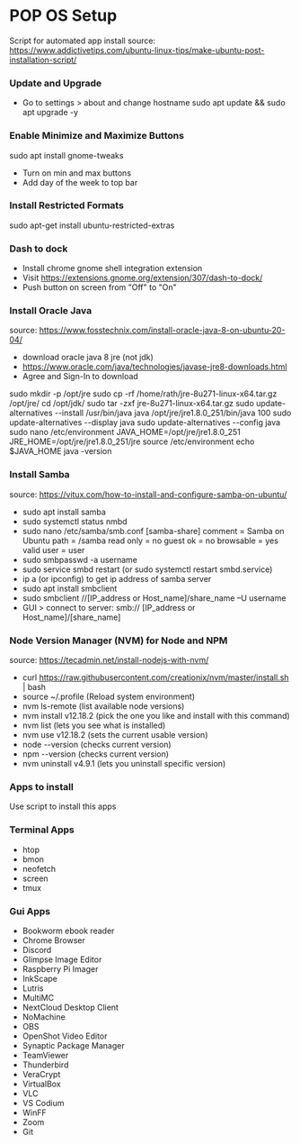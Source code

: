 # POP OS Setup
Script for automated app install
source: https://www.addictivetips.com/ubuntu-linux-tips/make-ubuntu-post-installation-script/

### Update and Upgrade
- Go to settings > about and change hostname
sudo apt update && sudo apt upgrade -y

### Enable Minimize and Maximize Buttons
sudo apt install gnome-tweaks

- Turn on min and max buttons
- Add day of the week to top bar

### Install Restricted Formats
sudo apt-get install ubuntu-restricted-extras

### Dash to dock
- Install chrome gnome shell integration extension 
- Visit https://extensions.gnome.org/extension/307/dash-to-dock/
- Push button on screen from "Off" to "On"

### Install Oracle Java
source: https://www.fosstechnix.com/install-oracle-java-8-on-ubuntu-20-04/

- download oracle java 8 jre (not jdk)
- https://www.oracle.com/java/technologies/javase-jre8-downloads.html
- Agree and Sign-In to download

sudo mkdir  -p /opt/jre
sudo cp -rf /home/rath/jre-8u271-linux-x64.tar.gz /opt/jre/
cd /opt/jdk/
sudo tar -zxf jre-8u271-linux-x64.tar.gz
sudo update-alternatives --install /usr/bin/java java /opt/jre/jre1.8.0_251/bin/java 100
sudo update-alternatives --display java
sudo update-alternatives --config java
sudo  nano /etc/environment
    JAVA_HOME=/opt/jre/jre1.8.0_251
    JRE_HOME=/opt/jre/jre1.8.0_251/jre
source /etc/environment
echo $JAVA_HOME
java -version

### Install Samba
source: https://vitux.com/how-to-install-and-configure-samba-on-ubuntu/

- sudo apt install samba
- sudo systemctl status nmbd
- sudo nano /etc/samba/smb.conf
    [samba-share]
    comment = Samba on Ubuntu
    path = /samba
    read only = no
    guest ok = no
    browsable = yes
    valid user = user
- sudo smbpasswd -a username
- sudo service smbd restart (or sudo systemctl restart smbd.service)
- ip a (or ipconfig) to get ip address of samba server
- sudo apt install smbclient
- sudo smbclient //[IP_address or Host_name]/share_name –U username
- GUI > connect to server: smb:// [IP_address or Host_name]/[share_name]

### Node Version Manager (NVM) for Node and NPM
source: https://tecadmin.net/install-nodejs-with-nvm/
- curl https://raw.githubusercontent.com/creationix/nvm/master/install.sh | bash
- source ~/.profile (Reload system environment)
- nvm ls-remote (list available node versions)
- nvm install v12.18.2 (pick the one you like and install with this command)
- nvm list (lets you see what is installed)
- nvm use v12.18.2 (sets the current usable version)
- node --version (checks current version)
- npm --version (checks current version)
- nvm uninstall v4.9.1 (lets you uninstall specific version)

### Apps to install
Use script to install this apps

### Terminal Apps
- htop
- bmon
- neofetch
- screen
- tmux

### Gui Apps
- Bookworm ebook reader
- Chrome Browser
- Discord
- Glimpse Image Editor
- Raspberry Pi Imager
- InkScape
- Lutris
- MultiMC
- NextCloud Desktop Client
- NoMachine
- OBS
- OpenShot Video Editor
- Synaptic Package Manager
- TeamViewer
- Thunderbird
- VeraCrypt
- VirtualBox
- VLC
- VS Codium
- WinFF
- Zoom
- Git



